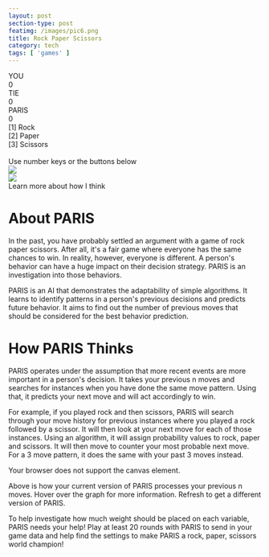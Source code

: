 ```yaml
---
layout: post
section-type: post
featimg: /images/pic6.png
title: Rock Paper Scissors
category: tech
tags: [ 'games' ]
---
```


 <script src="https://cdnjs.cloudflare.com/ajax/libs/Chart.js/2.8.0/Chart.bundle.min.js"></script> 
 
<div class="container">
        <div class="projects-card">
            <div class="scoreboard">
                <div class="cat-div">
                    <div class="cat-name">YOU</div>
                    <div class="score" id="user-score">0</div>
                </div>
                <div class="cat-div">
                    <div class="cat-name">TIE</div>
                    <div class="score" id="tie-score">0</div>
                </div>
                <div class="cat-div">
                    <div class="cat-name">PARIS</div>
                    <div class="score" id="ai-score">0</div>
                </div>
            </div>
            <div class="card-con">
                <div class="player-card" id="user-card">
                    <div id="instructions">[1] Rock<br>[2] Paper<br>[3] Scissors<br><br>Use number keys or the buttons below </div>
                    <img class="display-img" id="user-img" src="./source.gif">
                    <div class="btn-con">
                        <div class="select-btn" id="rock" onClick="selection(this.id)"><div></div></div>
                        <div class="select-btn" id="paper" onClick="selection(this.id)"><div></div></div>
                        <div class="select-btn" id="scissors" onClick="selection(this.id)"><div></div></div>
                    </div>
                </div>
                <div class="player-card" id="ai-card">
                    <img class="display-img" id="ai-img" src="./source.gif">
                    <div class="btn-con">
                        <div class="select-btn" id="learn-more-btn"><div>Learn more about how I think</div></div>
                    </div>
                </div>
            </div>
            <div class="mobile-btn">
                    <div class="select-btn" id="rock" onClick="selection(this.id)"><div></div></div>
                    <div class="select-btn" id="paper" onClick="selection(this.id)"><div></div></div>
                    <div class="select-btn" id="scissors" onClick="selection(this.id)"><div></div></div>
            </div>
        </div>
        <div class="projects-card">
            <div class="post-inner">
                <h1>About PARIS</h1>
                <p>
                    In the past, you have probably settled an argument with a game of rock paper scissors. 
                    After all, it's a fair game where everyone has the same chances to win. In reality, however, 
                    everyone is different. A person's behavior can have a huge impact 
                    on their decision strategy. PARIS is an investigation into those behaviors.
                </p>
                <p>
                    PARIS is an AI that demonstrates the adaptability of simple algorithms. It learns to identify patterns in a person's previous decisions and predicts future behavior. It aims to find out the number of previous moves that should be considered for the best behavior prediction. 
                </p>
                <h1 id="think">How PARIS Thinks</h1>
                <p>
                    PARIS operates under the assumption that more recent events are more important in a person's decision. It takes your previous n moves and searches for instances when you have done the same move pattern. Using that, it predicts your next move and will act accordingly to win. 
                </p>
                <p>
                    For example, if you played rock and then scissors, PARIS will search through your move history for previous instances where you played a rock followed by a scissor. It will then look at your next move for each of those instances. Using an algorithm, it will assign probability values to rock, paper and scissors. It will then move to counter your most probable next move. For a 3 move pattern, it does the same with your past 3 moves instead. 
                </p>
                <div class="chart-con">
                    <canvas id="myChart" aria-label="PARIS thinking diagram" role="img"><p>Your browser does not support the canvas element.</p></canvas>
                </div>
                <p>
                    Above is how your current version of PARIS processes your previous n moves. Hover over the graph for more information. Refresh to get a different version of PARIS. 
                </p>
                <p>
                    To help investigate how much weight should be placed on each variable, PARIS needs your help! Play at least 20 rounds with PARIS to send in your game data and help find the settings to make PARIS a rock, paper, scissors world champion!
                </p>
            </div>
        </div>
 <script src="./scripts.js"></script>
